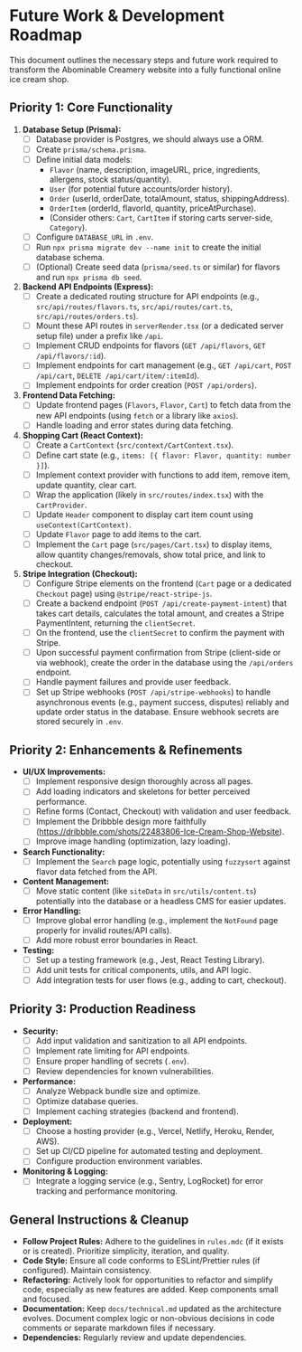 # Future Work & Development Roadmap

This document outlines the necessary steps and future work required to transform the Abominable Creamery website into a fully functional online ice cream shop.

## Priority 1: Core Functionality

1.  **Database Setup (Prisma):**
    *   [ ] Database provider is Postgres, we should always use a ORM.
    *   [ ] Create `prisma/schema.prisma`.
    *   [ ] Define initial data models:
        *   `Flavor` (name, description, imageURL, price, ingredients, allergens, stock status/quantity).
        *   `User` (for potential future accounts/order history).
        *   `Order` (userId, orderDate, totalAmount, status, shippingAddress).
        *   `OrderItem` (orderId, flavorId, quantity, priceAtPurchase).
        *   (Consider others: `Cart`, `CartItem` if storing carts server-side, `Category`).
    *   [ ] Configure `DATABASE_URL` in `.env`.
    *   [ ] Run `npx prisma migrate dev --name init` to create the initial database schema.
    *   [ ] (Optional) Create seed data (`prisma/seed.ts` or similar) for flavors and run `npx prisma db seed`.

2.  **Backend API Endpoints (Express):**
    *   [ ] Create a dedicated routing structure for API endpoints (e.g., `src/api/routes/flavors.ts`, `src/api/routes/cart.ts`, `src/api/routes/orders.ts`).
    *   [ ] Mount these API routes in `serverRender.tsx` (or a dedicated server setup file) under a prefix like `/api`.
    *   [ ] Implement CRUD endpoints for flavors (`GET /api/flavors`, `GET /api/flavors/:id`).
    *   [ ] Implement endpoints for cart management (e.g., `GET /api/cart`, `POST /api/cart`, `DELETE /api/cart/item/:itemId`).
    *   [ ] Implement endpoints for order creation (`POST /api/orders`).

3.  **Frontend Data Fetching:**
    *   [ ] Update frontend pages (`Flavors`, `Flavor`, `Cart`) to fetch data from the new API endpoints (using `fetch` or a library like `axios`).
    *   [ ] Handle loading and error states during data fetching.

4.  **Shopping Cart (React Context):**
    *   [ ] Create a `CartContext` (`src/context/CartContext.tsx`).
    *   [ ] Define cart state (e.g., `items: [{ flavor: Flavor, quantity: number }]`).
    *   [ ] Implement context provider with functions to add item, remove item, update quantity, clear cart.
    *   [ ] Wrap the application (likely in `src/routes/index.tsx`) with the `CartProvider`.
    *   [ ] Update `Header` component to display cart item count using `useContext(CartContext)`.
    *   [ ] Update `Flavor` page to add items to the cart.
    *   [ ] Implement the `Cart` page (`src/pages/Cart.tsx`) to display items, allow quantity changes/removals, show total price, and link to checkout.

5.  **Stripe Integration (Checkout):**
    *   [ ] Configure Stripe elements on the frontend (`Cart` page or a dedicated `Checkout` page) using `@stripe/react-stripe-js`.
    *   [ ] Create a backend endpoint (`POST /api/create-payment-intent`) that takes cart details, calculates the total amount, and creates a Stripe PaymentIntent, returning the `clientSecret`.
    *   [ ] On the frontend, use the `clientSecret` to confirm the payment with Stripe.
    *   [ ] Upon successful payment confirmation from Stripe (client-side or via webhook), create the order in the database using the `/api/orders` endpoint.
    *   [ ] Handle payment failures and provide user feedback.
    *   [ ] Set up Stripe webhooks (`POST /api/stripe-webhooks`) to handle asynchronous events (e.g., payment success, disputes) reliably and update order status in the database. Ensure webhook secrets are stored securely in `.env`.

## Priority 2: Enhancements & Refinements

*   **UI/UX Improvements:**
    *   [ ] Implement responsive design thoroughly across all pages.
    *   [ ] Add loading indicators and skeletons for better perceived performance.
    *   [ ] Refine forms (Contact, Checkout) with validation and user feedback.
    *   [ ] Implement the Dribbble design more faithfully (https://dribbble.com/shots/22483806-Ice-Cream-Shop-Website).
    *   [ ] Improve image handling (optimization, lazy loading).
*   **Search Functionality:**
    *   [ ] Implement the `Search` page logic, potentially using `fuzzysort` against flavor data fetched from the API.
*   **Content Management:**
    *   [ ] Move static content (like `siteData` in `src/utils/content.ts`) potentially into the database or a headless CMS for easier updates.
*   **Error Handling:**
    *   [ ] Improve global error handling (e.g., implement the `NotFound` page properly for invalid routes/API calls).
    *   [ ] Add more robust error boundaries in React.
*   **Testing:**
    *   [ ] Set up a testing framework (e.g., Jest, React Testing Library).
    *   [ ] Add unit tests for critical components, utils, and API logic.
    *   [ ] Add integration tests for user flows (e.g., adding to cart, checkout).

## Priority 3: Production Readiness

*   **Security:**
    *   [ ] Add input validation and sanitization to all API endpoints.
    *   [ ] Implement rate limiting for API endpoints.
    *   [ ] Ensure proper handling of secrets (`.env`).
    *   [ ] Review dependencies for known vulnerabilities.
*   **Performance:**
    *   [ ] Analyze Webpack bundle size and optimize.
    *   [ ] Optimize database queries.
    *   [ ] Implement caching strategies (backend and frontend).
*   **Deployment:**
    *   [ ] Choose a hosting provider (e.g., Vercel, Netlify, Heroku, Render, AWS).
    *   [ ] Set up CI/CD pipeline for automated testing and deployment.
    *   [ ] Configure production environment variables.
*   **Monitoring & Logging:**
    *   [ ] Integrate a logging service (e.g., Sentry, LogRocket) for error tracking and performance monitoring.

## General Instructions & Cleanup

*   **Follow Project Rules:** Adhere to the guidelines in `rules.mdc` (if it exists or is created). Prioritize simplicity, iteration, and quality.
*   **Code Style:** Ensure all code conforms to ESLint/Prettier rules (if configured). Maintain consistency.
*   **Refactoring:** Actively look for opportunities to refactor and simplify code, especially as new features are added. Keep components small and focused.
*   **Documentation:** Keep `docs/technical.md` updated as the architecture evolves. Document complex logic or non-obvious decisions in code comments or separate markdown files if necessary.
*   **Dependencies:** Regularly review and update dependencies. 